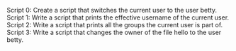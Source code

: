 Script 0: Create a script that switches the current user to the user betty.
Script 1: Write a script that prints the effective username of the current user.
Script 2: Write a script that prints all the groups the current user is part of.
Script 3: Write a script that changes the owner of the file hello to the user betty.
